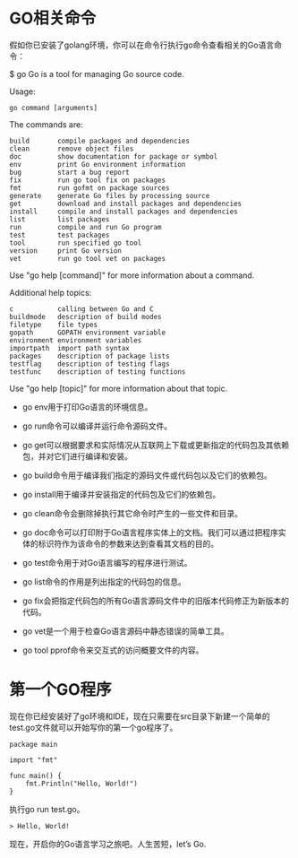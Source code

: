 # GO相关命令
假如你已安装了golang环境，你可以在命令行执行go命令查看相关的Go语言命令：

$ go
Go is a tool for managing Go source code.

Usage:

    go command [arguments]

The commands are:

    build       compile packages and dependencies
    clean       remove object files
    doc         show documentation for package or symbol
    env         print Go environment information
    bug         start a bug report
    fix         run go tool fix on packages
    fmt         run gofmt on package sources
    generate    generate Go files by processing source
    get         download and install packages and dependencies
    install     compile and install packages and dependencies
    list        list packages
    run         compile and run Go program
    test        test packages
    tool        run specified go tool
    version     print Go version
    vet         run go tool vet on packages

Use "go help [command]" for more information about a command.

Additional help topics:

    c           calling between Go and C
    buildmode   description of build modes
    filetype    file types
    gopath      GOPATH environment variable
    environment environment variables
    importpath  import path syntax
    packages    description of package lists
    testflag    description of testing flags
    testfunc    description of testing functions

Use "go help [topic]" for more information about that topic.

- go env用于打印Go语言的环境信息。

- go run命令可以编译并运行命令源码文件。

- go get可以根据要求和实际情况从互联网上下载或更新指定的代码包及其依赖包，并对它们进行编译和安装。

- go build命令用于编译我们指定的源码文件或代码包以及它们的依赖包。

- go install用于编译并安装指定的代码包及它们的依赖包。

- go clean命令会删除掉执行其它命令时产生的一些文件和目录。

- go doc命令可以打印附于Go语言程序实体上的文档。我们可以通过把程序实体的标识符作为该命令的参数来达到查看其文档的目的。

- go test命令用于对Go语言编写的程序进行测试。

- go list命令的作用是列出指定的代码包的信息。

- go fix会把指定代码包的所有Go语言源码文件中的旧版本代码修正为新版本的代码。

- go vet是一个用于检查Go语言源码中静态错误的简单工具。

- go tool pprof命令来交互式的访问概要文件的内容。

# 第一个GO程序
现在你已经安装好了go环境和IDE，现在只需要在src目录下新建一个简单的test.go文件就可以开始写你的第一个go程序了。

    package main

	import "fmt"

	func main() {
   		fmt.Println("Hello, World!")
	}

执行go run test.go。

	> Hello, World!

现在，开启你的Go语言学习之旅吧。人生苦短，let’s Go.

